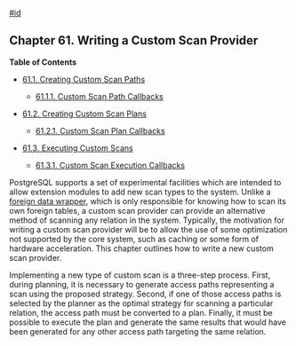 [#id](#CUSTOM-SCAN)

## Chapter 61. Writing a Custom Scan Provider

**Table of Contents**

* [61.1. Creating Custom Scan Paths](custom-scan-path)

  * [61.1.1. Custom Scan Path Callbacks](custom-scan-path#CUSTOM-SCAN-PATH-CALLBACKS)

* [61.2. Creating Custom Scan Plans](custom-scan-plan)

  * [61.2.1. Custom Scan Plan Callbacks](custom-scan-plan#CUSTOM-SCAN-PLAN-CALLBACKS)

* [61.3. Executing Custom Scans](custom-scan-execution)

  * [61.3.1. Custom Scan Execution Callbacks](custom-scan-execution#CUSTOM-SCAN-EXECUTION-CALLBACKS)



PostgreSQL supports a set of experimental facilities which are intended to allow extension modules to add new scan types to the system. Unlike a [foreign data wrapper](fdwhandler), which is only responsible for knowing how to scan its own foreign tables, a custom scan provider can provide an alternative method of scanning any relation in the system. Typically, the motivation for writing a custom scan provider will be to allow the use of some optimization not supported by the core system, such as caching or some form of hardware acceleration. This chapter outlines how to write a new custom scan provider.

Implementing a new type of custom scan is a three-step process. First, during planning, it is necessary to generate access paths representing a scan using the proposed strategy. Second, if one of those access paths is selected by the planner as the optimal strategy for scanning a particular relation, the access path must be converted to a plan. Finally, it must be possible to execute the plan and generate the same results that would have been generated for any other access path targeting the same relation.